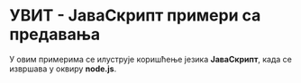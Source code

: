 # УВИТ - ЈаваСкрипт примери са предавања

У овим примерима се илуструје коришћење језика **ЈаваСкрипт**, када се извршава у оквиру **node.js**.